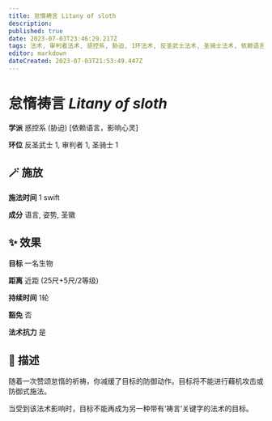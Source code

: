 ```yaml
---
title: 怠惰祷言 Litany of sloth
description: 
published: true
date: 2023-07-03T23:46:29.217Z
tags: 法术, 审判者法术, 惑控系, 胁迫, 1环法术, 反圣武士法术, 圣骑士法术, 依赖语言，影响心灵
editor: markdown
dateCreated: 2023-07-03T21:53:49.447Z
---
```


# **怠惰祷言** *Litany of sloth*

**学派** 惑控系 (胁迫) \[依赖语言，影响心灵\] 

**环位** 反圣武士 1, 审判者 1, 圣骑士 1

## 🪄 施放

**施法时间** 1 swift

**成分** 语言, 姿势, 圣徽

## ✨ 效果 

**目标** 一名生物 

**距离** 近距 (25尺+5尺/2等级)  

**持续时间** 1轮 

**豁免** 否

**法术抗力** 是

## 📖 描述

随着一次赞颂怠惰的祈祷，你减缓了目标的防御动作。目标将不能进行藉机攻击或防御式施法。

当受到该法术影响时，目标不能再成为另一种带有‘祷言’关键字的法术的目标。
    